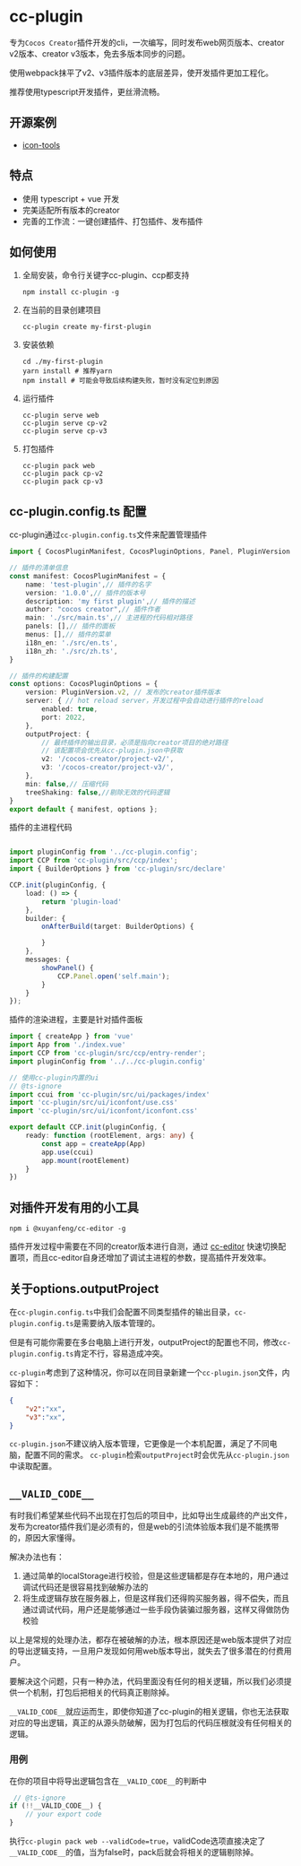 # cc-plugin

专为`Cocos Creator`插件开发的cli，一次编写，同时发布web网页版本、creator v2版本、creator v3版本，免去多版本同步的问题。

使用webpack抹平了v2、v3插件版本的底层差异，使开发插件更加工程化。

推荐使用typescript开发插件，更丝滑流畅。

## 开源案例
- [icon-tools](https://github.com/son-king/icon-tool)

## 特点

- 使用 typescript + vue 开发
- 完美适配所有版本的creator
- 完善的工作流：一键创建插件、打包插件、发布插件

## 如何使用

1. 全局安装，命令行关键字cc-plugin、ccp都支持

    ```shell
    npm install cc-plugin -g
    ```

2. 在当前的目录创建项目
    ```shell
    cc-plugin create my-first-plugin
    ```

3. 安装依赖
    ```shell
    cd ./my-first-plugin
    yarn install # 推荐yarn
    npm install # 可能会导致后续构建失败，暂时没有定位到原因
    ```
4. 运行插件
    ```shell
    cc-plugin serve web
    cc-plugin serve cp-v2
    cc-plugin serve cp-v3
    ```
5. 打包插件
    ```shell
    cc-plugin pack web
    cc-plugin pack cp-v2
    cc-plugin pack cp-v3
    ```
 

## cc-plugin.config.ts 配置

cc-plugin通过`cc-plugin.config.ts`文件来配置管理插件

```typescript
import { CocosPluginManifest, CocosPluginOptions, Panel, PluginVersion } from 'cc-plugin/src/declare';

// 插件的清单信息
const manifest: CocosPluginManifest = {
    name: 'test-plugin',// 插件的名字
    version: '1.0.0',// 插件的版本号
    description: 'my first plugin',// 插件的描述
    author: "cocos creator",// 插件作者
    main: './src/main.ts',// 主进程的代码相对路径
    panels: [],// 插件的面板
    menus: [],// 插件的菜单
    i18n_en: './src/en.ts',
    i18n_zh: './src/zh.ts',
}

// 插件的构建配置
const options: CocosPluginOptions = {
    version: PluginVersion.v2, // 发布的creator插件版本
    server: { // hot reload server，开发过程中会自动进行插件的reload
        enabled: true,
        port: 2022,
    },
    outputProject: { 
        // 最终插件的输出目录，必须是指向creator项目的绝对路径
        // 该配置项会优先从cc-plugin.json中获取
        v2: '/cocos-creator/project-v2/',
        v3: '/cocos-creator/project-v3/',
    },
    min: false,// 压缩代码
    treeShaking: false,//剔除无效的代码逻辑
}
export default { manifest, options };

```

插件的主进程代码

```typescript

import pluginConfig from '../cc-plugin.config';
import CCP from 'cc-plugin/src/ccp/index';
import { BuilderOptions } from 'cc-plugin/src/declare'

CCP.init(pluginConfig, {
    load: () => {
        return 'plugin-load'
    },
    builder: {
        onAfterBuild(target: BuilderOptions) {

        }
    },
    messages: {
        showPanel() {
            CCP.Panel.open('self.main');
        }
    }
});

```
插件的渲染进程，主要是针对插件面板

```typescript
import { createApp } from 'vue'
import App from './index.vue'
import CCP from 'cc-plugin/src/ccp/entry-render';
import pluginConfig from '../../cc-plugin.config'

// 使用cc-plugin内置的ui
// @ts-ignore
import ccui from 'cc-plugin/src/ui/packages/index'
import 'cc-plugin/src/ui/iconfont/use.css'
import 'cc-plugin/src/ui/iconfont/iconfont.css'

export default CCP.init(pluginConfig, {
    ready: function (rootElement, args: any) {
        const app = createApp(App)
        app.use(ccui)
        app.mount(rootElement)
    }
})
```
## 对插件开发有用的小工具

```shell
npm i @xuyanfeng/cc-editor -g 
```
插件开发过程中需要在不同的creator版本进行自测，通过 [cc-editor](https://github.com/cocos-creator-plugin/cc-editor) 快速切换配置项，而且cc-editor自身还增加了调试主进程的参数，提高插件开发效率。

## 关于options.outputProject
在`cc-plugin.config.ts`中我们会配置不同类型插件的输出目录，`cc-plugin.config.ts`是需要纳入版本管理的。

但是有可能你需要在多台电脑上进行开发，outputProject的配置也不同，修改`cc-plugin.config.ts`肯定不行，容易造成冲突。

`cc-plugin`考虑到了这种情况，你可以在同目录新建一个`cc-plugin.json`文件，内容如下：
```json
{
    "v2":"xx",
    "v3":"xx",
}
```
`cc-plugin.json`不建议纳入版本管理，它更像是一个本机配置，满足了不同电脑，配置不同的需求。
`cc-plugin`检索`outputProject`时会优先从`cc-plugin.json`中读取配置。
## `__VALID_CODE__`

有时我们希望某些代码不出现在打包后的项目中，比如导出生成最终的产出文件，发布为creator插件我们是必须有的，但是web的引流体验版本我们是不能携带的，原因大家懂得。

解决办法也有：
1.  通过简单的localStorage进行校验，但是这些逻辑都是存在本地的，用户通过调试代码还是很容易找到破解办法的
2.  将生成逻辑存放在服务器上，但是这样我们还得购买服务器，得不偿失，而且通过调试代码，用户还是能够通过一些手段伪装骗过服务器，这样又得做防伪校验

以上是常规的处理办法，都存在被破解的办法，根本原因还是web版本提供了对应的导出逻辑支持，一旦用户发现如何用web版本导出，就失去了很多潜在的付费用户。


要解决这个问题，只有一种办法，代码里面没有任何的相关逻辑，所以我们必须提供一个机制，打包后把相关的代码真正剔除掉。

`__VALID_CODE__`就应运而生，即使你知道了cc-plugin的相关逻辑，你也无法获取对应的导出逻辑，真正的从源头防破解，因为打包后的代码压根就没有任何相关的逻辑。

### 用例
在你的项目中将导出逻辑包含在`__VALID_CODE__`的判断中
```ts
 // @ts-ignore
if (!!__VALID_CODE__) {
    // your export code
}
```

执行`cc-plugin pack web --validCode=true`，validCode选项直接决定了`__VALID_CODE__`的值，当为false时，pack后就会将相关的逻辑剔除掉。